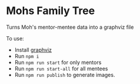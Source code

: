 # Mohs Family Tree
Turns Moh's mentor-mentee data into a graphviz file

To use:
- Install [graphviz](https://graphviz.org/download/)
- Run `npm i`
- Run `npm run start` for only mentors
- Run `npm run start-all` for all mentees
- Run `npm run publish` to generate images.